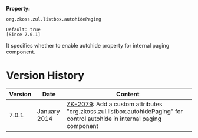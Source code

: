 **Property:**

`org.zkoss.zul.listbox.autohidePaging`

`Default: true`  
`[Since 7.0.1]`

It specifies whether to enable autohide property for internal paging
component.

# Version History

| Version | Date         | Content                                                                                                                                                              |
|---------|--------------|----------------------------------------------------------------------------------------------------------------------------------------------------------------------|
| 7.0.1   | January 2014 | [ZK-2079](http://tracker.zkoss.org/browse/ZK-2079): Add a custom attributes "org.zkoss.zul.listbox.autohidePaging" for control autohide in internal paging component |
